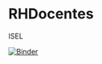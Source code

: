 # RHDocentes
ISEL

[![Binder](https://mybinder.org/badge_logo.svg)](https://mybinder.org/v2/gh/arjoca/RHDocentes/main/HEAD)

